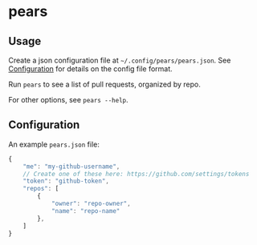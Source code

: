 # pears

## Usage

Create a json configuration file at `~/.config/pears/pears.json`. See [Configuration](#configuration) for details on the config file format.

Run `pears` to see a list of pull requests, organized by repo.

For other options, see `pears --help`.

## Configuration

An example `pears.json` file:

```javascript
{
    "me": "my-github-username",
    // Create one of these here: https://github.com/settings/tokens
    "token": "github-token",
    "repos": [
        {
            "owner": "repo-owner",
            "name": "repo-name"
        },
    ]
}
```
